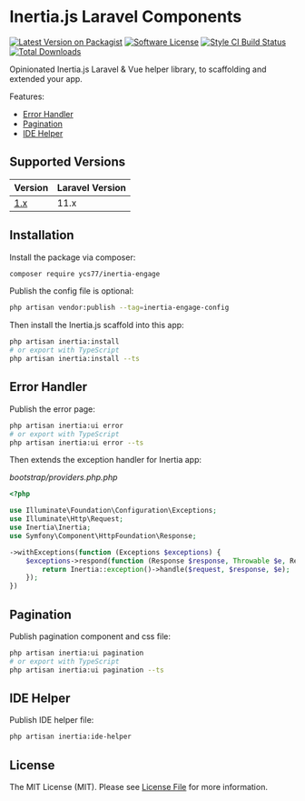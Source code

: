 # Inertia.js Laravel Components

[![Latest Version on Packagist][ico-version]][link-packagist]
[![Software License][ico-license]](LICENSE.md)
[![Style CI Build Status][ico-style-ci]][link-style-ci]
[![Total Downloads][ico-downloads]][link-downloads]

Opinionated Inertia.js Laravel & Vue helper library, to scaffolding and extended your app.

Features:

<!-- no toc -->
* [Error Handler](#error-handler)
* [Pagination](#pagination)
* [IDE Helper](#ide-helper)

## Supported Versions

| Version                                                 | Laravel Version |
| ------------------------------------------------------- | --------------- |
| [1.x](https://github.com/ycs77/inertia-engage/tree/1.x) | 11.x            |

## Installation

Install the package via composer:

```bash
composer require ycs77/inertia-engage
```

Publish the config file is optional:

```bash
php artisan vendor:publish --tag=inertia-engage-config
```

Then install the Inertia.js scaffold into this app:

```bash
php artisan inertia:install
# or export with TypeScript
php artisan inertia:install --ts
```

## Error Handler

Publish the error page:

```bash
php artisan inertia:ui error
# or export with TypeScript
php artisan inertia:ui error --ts
```

Then extends the exception handler for Inertia app:

*bootstrap/providers.php.php*
```php
<?php

use Illuminate\Foundation\Configuration\Exceptions;
use Illuminate\Http\Request;
use Inertia\Inertia;
use Symfony\Component\HttpFoundation\Response;

->withExceptions(function (Exceptions $exceptions) {
    $exceptions->respond(function (Response $response, Throwable $e, Request $request) {
        return Inertia::exception()->handle($request, $response, $e);
    });
})
```

## Pagination

Publish pagination component and css file:

```bash
php artisan inertia:ui pagination
# or export with TypeScript
php artisan inertia:ui pagination --ts
```

## IDE Helper

Publish IDE helper file:

```bash
php artisan inertia:ide-helper
```

## License

The MIT License (MIT). Please see [License File](LICENSE.md) for more information.

[ico-version]: https://img.shields.io/packagist/v/ycs77/inertia-engage?style=flat-square
[ico-license]: https://img.shields.io/badge/license-MIT-brightgreen?style=flat-square
[ico-style-ci]: https://github.styleci.io/repos/800696246/shield?style=flat-square
[ico-downloads]: https://img.shields.io/packagist/dt/ycs77/inertia-engage?style=flat-square

[link-packagist]: https://packagist.org/packages/ycs77/inertia-engage
[link-style-ci]: https://github.styleci.io/repos/800696246
[link-downloads]: https://packagist.org/packages/ycs77/inertia-engage

